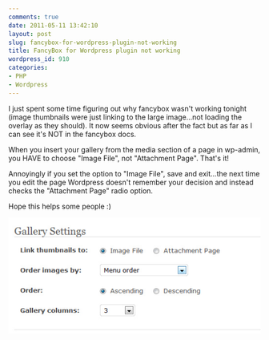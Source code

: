 ```yaml
---
comments: true
date: 2011-05-11 13:42:10
layout: post
slug: fancybox-for-wordpress-plugin-not-working
title: FancyBox for Wordpress plugin not working
wordpress_id: 910
categories:
- PHP
- Wordpress
---
```


I just spent some time figuring out why fancybox wasn't working tonight (image thumbnails were just linking to the large image...not loading the overlay as they should). It now seems obvious after the fact but as far as I can see it's NOT in the fancybox docs.

When you insert your gallery from the media section of a page in wp-admin, you HAVE to choose "Image File", not "Attachment Page". That's it!

Annoyingly if you set the option to "Image File", save and exit...the next time you edit the page Wordpress doesn't remember your decision and instead checks the "Attachment Page" radio option.

Hope this helps some people :)

![wordpress gallery settings](/images/uploads/2011/05/gallery_settings.jpg)
